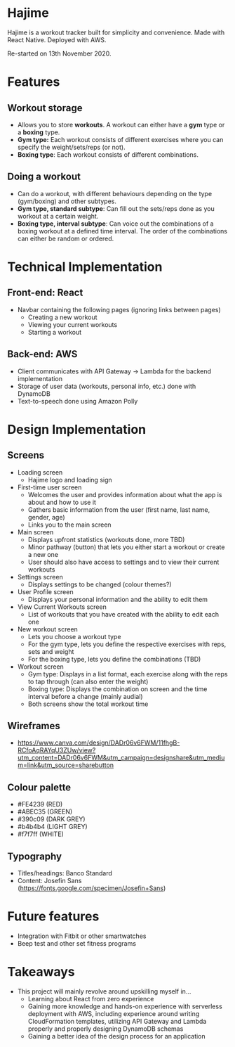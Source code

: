 # Hajime
Hajime is a workout tracker built for simplicity and convenience. Made with React Native. Deployed with AWS.

Re-started on 13th November 2020.

# Features
## Workout storage
- Allows you to store **workouts**. A workout can either have a **gym** type or a **boxing** type.
- **Gym type:** Each workout consists of different exercises where you can specify the weight/sets/reps (or not).
- **Boxing type**: Each workout consists of different combinations.

## Doing a workout
- Can do a workout, with different behaviours depending on the type (gym/boxing) and other subtypes.
- **Gym type, standard subtype**: Can fill out the sets/reps done as you workout at a certain weight.
- **Boxing type, interval subtype**: Can voice out the combinations of a boxing workout at a defined time interval. The order of the combinations can either be random or ordered.

# Technical Implementation
## Front-end: React
- Navbar containing the following pages (ignoring links between pages)
  - Creating a new workout
  - Viewing your current workouts
  - Starting a workout 

## Back-end: AWS
- Client communicates with API Gateway -> Lambda for the backend implementation
- Storage of user data (workouts, personal info, etc.) done with DynamoDB
- Text-to-speech done using Amazon Polly

# Design Implementation
## Screens
- Loading screen
  - Hajime logo and loading sign
- First-time user screen
  - Welcomes the user and provides information about what the app is about and how to use it
  - Gathers basic information from the user (first name, last name, gender, age)
  - Links you to the main screen
- Main screen
  - Displays upfront statistics (workouts done, more TBD)
  - Minor pathway (button) that lets you either start a workout or create a new one 
  - User should also have access to settings and to view their current workouts
- Settings screen
  - Displays settings to be changed (colour themes?)
- User Profile screen
  - Displays your personal information and the ability to edit them
- View Current Workouts screen
  - List of workouts that you have created with the ability to edit each one
- New workout screen
  - Lets you choose a workout type 
  - For the gym type, lets you define the respective exercises with reps, sets and weight
  - For the boxing type, lets you define the combinations (TBD)
- Workout screen
  - Gym type: Displays in a list format, each exercise along with the reps to tap through (can also enter the weight)
  - Boxing type: Displays the combination on screen and the time interval before a change (mainly audial)
  - Both screens show the total workout time
  
## Wireframes
- https://www.canva.com/design/DADr06v6FWM/11fhgB-RCfoAqRAYqU3ZUw/view?utm_content=DADr06v6FWM&utm_campaign=designshare&utm_medium=link&utm_source=sharebutton

## Colour palette
- #FE4239 (RED)
- #ABEC35 (GREEN)
- #390c09 (DARK GREY)
- #b4b4b4 (LIGHT GREY)
- #f7f7ff (WHITE)

## Typography
- Titles/headings: Banco Standard 
- Content: Josefin Sans (https://fonts.google.com/specimen/Josefin+Sans)

# Future features
- Integration with Fitbit or other smartwatches
- Beep test and other set fitness programs

# Takeaways
- This project will mainly revolve around upskilling myself in...
  - Learning about React from zero experience
  - Gaining more knowledge and hands-on experience with serverless deployment with AWS, including experience around writing CloudFormation templates, utilizing API Gateway and Lambda properly and properly designing DynamoDB schemas
  - Gaining a better idea of the design process for an application

